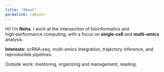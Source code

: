 ```yaml
---
title: "About"
permalink: /about/
---
```


Hi! I’m **Neha**. I work at the intersection of bioinformatics and high‑performance computing, with a focus on **single‑cell** and **multi‑omics** analysis.  

**Interests:** scRNA‑seq, multi-omics integration, trajectory inference, and reproducible pipelines.

Outside work: mentoring, organizing and management, reading.
